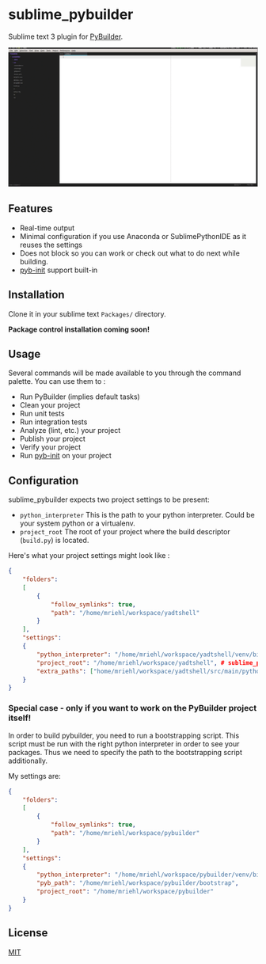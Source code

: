 sublime_pybuilder
=======

Sublime text 3 plugin for [PyBuilder](http://pybuilder.github.io).

![sublime_pybuilder provides PyBuilder integration for Sublime Text 3](sublime_pybuilder.gif)

## Features
* Real-time output
* Minimal configuration if you use Anaconda or SublimePythonIDE as it reuses the settings
* Does not block so you can work or check out what to do next while building.
* [pyb-init](https://github.com/mriehl/pyb_init) support built-in

## Installation
Clone it in your sublime text `Packages/` directory.

**Package control installation coming soon!**

## Usage
Several commands will be made available to you through the command palette.
You can use them to :

* Run PyBuilder (implies default tasks)
* Clean your project
* Run unit tests
* Run integration tests
* Analyze (lint, etc.) your project
* Publish your project
* Verify your project
* Run [pyb-init](https://github.com/mriehl/pyb_init) on your project

## Configuration
sublime_pybuilder expects two project settings to be present:

* `python_interpreter`
  This is the path to your python interpreter. Could be your system python or a virtualenv.
* `project_root`
  The root of your project where the build descriptor (`build.py`) is located.

Here's what your project settings might look like :

```json
{
    "folders":
    [
        {
            "follow_symlinks": true,
            "path": "/home/mriehl/workspace/yadtshell"
        }
    ],
    "settings":
    {
        "python_interpreter": "/home/mriehl/workspace/yadtshell/venv/bin/python",
        "project_root": "/home/mriehl/workspace/yadtshell", # sublime_pybuilder specific
        "extra_paths": ["home/mriehl/workspace/yadtshell/src/main/python"] # anaconda specific
    }
}
```

### Special case - only if you want to work on the PyBuilder project itself!
In order to build pybuilder, you need to run a bootstrapping script.
This script must be run with the right python interpreter in order to see your packages.
Thus we need to specify the path to the bootstrapping script additionally.

My settings are:

```json
{
    "folders":
    [
        {
            "follow_symlinks": true,
            "path": "/home/mriehl/workspace/pybuilder"
        }
    ],
    "settings":
    {
        "python_interpreter": "/home/mriehl/workspace/pybuilder/venv/bin/python",
        "pyb_path": "/home/mriehl/workspace/pybuilder/bootstrap",
        "project_root": "/home/mriehl/workspace/pybuilder"
    }
}
```

## License
[MIT](https://github.com/mriehl/sublime_pybuilder/blob/master/LICENSE)
